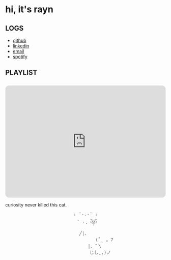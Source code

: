 # hi, it's rayn

## LOGS

- [github](https://github.com/rayndrag0n)
- [linkedin](https://www.linkedin.com/in/rupshasingharay/)
- [email](mailto:rupshasr03@gmail.com)
- [spotify](https://open.spotify.com/user/hmdee2badlda9u0xq0fw7f2k3)

## PLAYLIST

<iframe style="border-radius:12px; margin-top:10px" src="https://open.spotify.com/embed/playlist/6oFfK16Ekv0L343okw31sj?utm_source=generator&theme=0" width="100%" height="352" frameborder="0" allowfullscreen="" allow="autoplay; clipboard-write; encrypted-media; fullscreen; picture-in-picture" loading="lazy"></iframe>

curiosity never killed this cat.

<pre style="color:#666; text-align:center">
: ¨·.·¨ :
 ` ·. ཐི༏ཋྀ
                  ╱|、                   
                (˚ˎ 。7  
                 |、˜〵          
                じしˍ,)ノ     
</pre>

